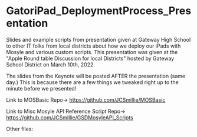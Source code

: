 # GatoriPad_DeploymentProcess_Presentation
Slides and example scripts from presentation given at Gateway High School to other IT folks from local districts about how we deploy our iPads with Mosyle and various custom scripts.  This presentation was given at the "Apple Round table Discussion for local Districts" hosted by Gateway School District on March 10th, 2022.

The slides from the Keynote will be posted AFTER the presentation (same day.)  This is because there are a few things we tweaked right up to the minute before we presented!

Link to MOSBasic Repo-> https://github.com/JCSmillie/MOSBasic 

Link to Misc Mosyle API Reference Script Repo-> https://github.com/JCSmillie/GSDMosyleAPI_Scripts

Other files:
